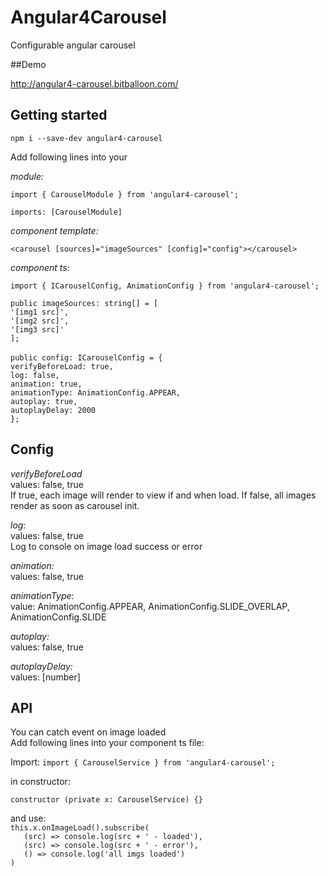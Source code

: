 # Angular4Carousel

Configurable angular carousel

##Demo

http://angular4-carousel.bitballoon.com/

## Getting started

`npm i --save-dev angular4-carousel`

Add following lines into your

_module:_

`import { CarouselModule } from 'angular4-carousel';`

`imports: [CarouselModule]`

_component template:_

`<carousel [sources]="imageSources" [config]="config"></carousel>`

_component ts:_

`import { ICarouselConfig, AnimationConfig } from 'angular4-carousel';`

`public imageSources: string[] = [ `<br/>
    `'[img1 src]',`<br/>
    `'[img2 src]',`<br/>
    `'[img3 src]'`<br/>
  `];`<br/>
  <br/>
  `public config: ICarouselConfig = {`<br/>
    `verifyBeforeLoad: true,`<br/>
    `log: false,`<br/>
    `animation: true,`<br/>
    `animationType: AnimationConfig.APPEAR,`<br/>
    `autoplay: true,`<br/>
    `autoplayDelay: 2000`<br/>
  `};`

## Config

_verifyBeforeLoad_ <br/>
values: false, true <br/>
If true, each image will render to view if and when load.
If false, all images render as soon as carousel init.

_log_: <br/>
values: false, true <br/>
Log to console on image load success or error

_animation:_ <br/>
values: false, true <br/>


_animationType_: <br/>
value: AnimationConfig.APPEAR, AnimationConfig.SLIDE_OVERLAP, AnimationConfig.SLIDE

_autoplay:_<br/>
values: false, true

_autoplayDelay:_ <br/>
values: [number]

## API

You can catch event on image loaded <br/>
Add following lines into your component ts file:

Import:
`
import { CarouselService } from 'angular4-carousel';
`

in constructor:

`
constructor (private x: CarouselService) {}
`

and use:<br/>
`this.x.onImageLoad().subscribe(` <br/>
      `   (src) => console.log(src + ' - loaded'),`<br/>
      `   (src) => console.log(src + ' - error'),`<br/>
      `   () => console.log('all imgs loaded')`<br/>
    `)`<br/>

